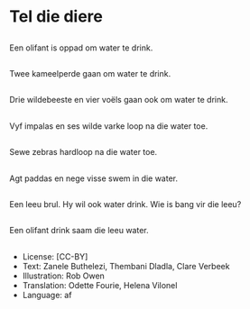 # Tel die diere

##
Een olifant is oppad om water te drink.

##
Twee kameelperde gaan om water te drink.

##
Drie wildebeeste en vier voëls gaan ook om water te drink.

##
Vyf impalas en ses wilde varke loop na die water toe.

##
Sewe zebras hardloop na die water toe.

##
Agt paddas en nege visse swem in die water.

##
Een leeu brul. Hy wil ook water drink. Wie is bang vir die leeu?

##
Een olifant drink saam die leeu water.

##
* License: [CC-BY]
* Text: Zanele Buthelezi, Thembani Dladla, Clare Verbeek
* Illustration: Rob Owen
* Translation: Odette Fourie, Helena Vilonel
* Language: af
